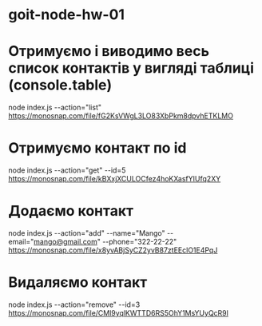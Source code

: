# goit-node-hw-01

# Отримуємо і виводимо весь список контактів у вигляді таблиці (console.table)

node index.js --action="list" https://monosnap.com/file/fG2KsVWgL3LO83XbPkm8dpvhETKLMO

# Отримуємо контакт по id

node index.js --action="get" --id=5 https://monosnap.com/file/kBXxjXCULOCfez4hoKXasfYIUfq2XY

# Додаємо контакт

node index.js --action="add" --name="Mango" --email="mango@gmail.com" --phone="322-22-22"
https://monosnap.com/file/x8yvABjSyCZ2yvB87ztEEclO1E4PqJ

# Видаляємо контакт

node index.js --action="remove" --id=3 https://monosnap.com/file/CMl9yqlKWTTD6RS5OhY1MsYUyQcR9l
